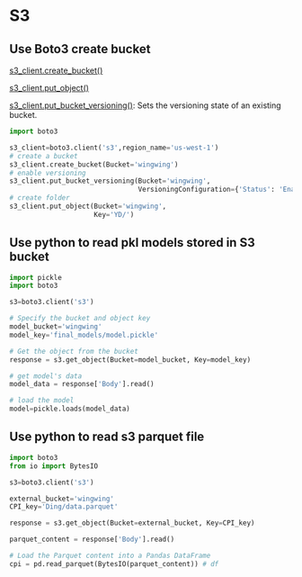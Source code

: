 # S3



## Use Boto3 create bucket

[s3_client.create_bucket()](https://boto3.amazonaws.com/v1/documentation/api/latest/reference/services/s3/client/create_bucket.html)

[s3_client.put_object()](https://boto3.amazonaws.com/v1/documentation/api/latest/reference/services/s3/client/put_object.html)

[s3_client.put_bucket_versioning()](https://boto3.amazonaws.com/v1/documentation/api/latest/reference/services/s3/client/put_bucket_versioning.html): Sets the versioning state of an existing bucket.

```python
import boto3

s3_client=boto3.client('s3',region_name='us-west-1')
# create a bucket
s3_client.create_bucket(Bucket='wingwing')
# enable versioning
s3_client.put_bucket_versioning(Bucket='wingwing',
                                VersioningConfiguration={'Status': 'Enabled'})
# create folder
s3_client.put_object(Bucket='wingwing',
                     Key='YD/')
```





## Use python to read pkl models stored in S3 bucket

```python
import pickle
import boto3

s3=boto3.client('s3')

# Specify the bucket and object key
model_bucket='wingwing'
model_key='final_models/model.pickle'

# Get the object from the bucket
response = s3.get_object(Bucket=model_bucket, Key=model_key)

# get model's data
model_data = response['Body'].read()

# load the model
model=pickle.loads(model_data)
```





## Use python to read s3 parquet file

```python
import boto3
from io import BytesIO

s3=boto3.client('s3')

external_bucket='wingwing'
CPI_key='Ding/data.parquet'

response = s3.get_object(Bucket=external_bucket, Key=CPI_key)

parquet_content = response['Body'].read()

# Load the Parquet content into a Pandas DataFrame
cpi = pd.read_parquet(BytesIO(parquet_content)) # df
```

